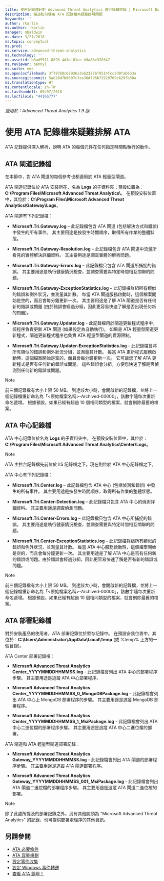 ```yaml
---
title: 使用記錄檔針對 Advanced Threat Analytics 進行疑難排解 | Microsoft Docs
description: 描述如何使用 ATA 記錄檔來疑難排解問題
keywords: ''
author: rkarlin
ms.author: rkarlin
manager: mbaldwin
ms.date: 3/21/2018
ms.topic: conceptual
ms.prod: ''
ms.service: advanced-threat-analytics
ms.technology: ''
ms.assetid: b8ad5511-8893-4d1d-81ee-b9a86e378347
ms.reviewer: bennyl
ms.suite: ems
ms.openlocfilehash: 3f797b0c62926a3a62327bf9514fcc3d9fab6b3a
ms.sourcegitcommit: 5ad28d7b0607c7ea36d795b72928769c629fb80a
ms.translationtype: HT
ms.contentlocale: zh-TW
ms.lasthandoff: 09/07/2018
ms.locfileid: "44166777"
---
```

*適用於：Advanced Threat Analytics 1.9 版*



# <a name="troubleshooting-ata-using-the-ata-logs"></a>使用 ATA 記錄檔來疑難排解 ATA
ATA 記錄提供深入解析，說明 ATA 的每個元件在任何指定時間點執行的動作。

## <a name="ata-gateway-logs"></a>ATA 閘道記錄檔
在本節中，對 ATA 閘道的每個參考也都適用於 ATA 輕量型閘道。 

ATA 閘道記錄位於 ATA 安裝所在，名為 **Logs** 的子資料夾；預設位置為：**C:\Program Files\Microsoft Advanced Threat Analytics\\**。 在預設安裝位置中，其位於︰**C:\Program Files\Microsoft Advanced Threat Analytics\Gateway\Logs**。

ATA 閘道有下列記錄檔︰

-   **Microsoft.Tri.Gateway.log** – 此記錄檔包含 ATA 閘道 (包括解決方式和錯誤) 中發生的所有事件。 其主要用途是按發生時間順序，取得所有作業的整體狀態。

-   **Microsoft.Tri.Gateway-Resolution.log** – 此記錄檔包含 ATA 閘道中流量所看見的實體解決詳細資料。 其主要用途是調查實體的解析問題。

-   **Microsoft.Tri.Gateway-Errors.log** – 此記錄檔只包含 ATA 閘道所捕捉的錯誤。 其主要用途是執行健康情況檢查，並調查需要與特定時間相互關聯的問題。

-   **Microsoft.Tri.Gateway-ExceptionStatistics.log** – 此記錄檔群組所有類似的錯誤和例外狀況，並測量其計數。
    每當 ATA 閘道服務啟動時，這個檔案開始是空的，而且會每分鐘更新一次。 其主要用途是了解 ATA 閘道是否有任何新的錯誤或問題 (由於錯誤會經過分組，因此更容易快速了解是否出現任何新的問題)。
-   **Microsoft.Tri.Gateway.Updater.log** - 此記錄檔用於閘道更新程式程序中，該程序負責更新 ATA 閘道 (如果設定為自動執行)。 如果是 ATA 輕量型閘道更新程式，閘道更新程式程序也負責 ATA 輕量型閘道的資源限制。
-   **Microsoft.Tri.Gateway.Updater-ExceptionStatistics.log** - 此記錄檔會將所有類似的錯誤和例外狀況分組，並測量其計數。 每當 ATA 更新程式服務啟動時，這個檔案開始是空的，而且會每分鐘更新一次。 它可讓您了解 ATA 更新程式是否有任何新的錯誤或問題。 這些錯誤會分組，方便您快速了解是否偵測到任何新的錯誤或問題。

> [!NOTE]
> 前三個記錄檔有大小上限 50 MB。 到達該大小時，會開啟新的記錄檔，並將上一個記錄檔重新命名為「&lt;原始檔案名稱&gt;-Archived-00000」，該數字隨每次重新命名遞增。 根據預設，如果已經有超過 10 個相同類型的檔案，就會刪除最舊的檔案。

## <a name="ata-center-logs"></a>ATA 中心記錄檔
ATA 中心記錄位於名為 **Logs** 的子資料夾中。 在預設安裝位置中，其位於︰**C:\Program Files\Microsoft Advanced Threat Analytics\Center\Logs**。
> [!Note]
> ATA 主控台記錄檔先前位於 IIS 記錄檔之下，現在則位於 ATA 中心記錄檔之下。

ATA 中心有下列記錄檔︰

-   **Microsoft.Tri.Center.log** – 此記錄檔包含 ATA 中心 (包括偵測和錯誤) 中發生的所有事件。 其主要用途是按發生時間順序，取得所有作業的整體狀態。

-   **Microsoft.Tri.Center-Detection.log** – 此記錄檔只包含 ATA 中心的偵測詳細資料。 其主要用途是調查偵測問題。

-   **Microsoft.Tri.Center-Errors.log** – 此記錄檔只包含 ATA 中心所捕捉的錯誤。 其主要用途是執行健康情況檢查，並調查需要與特定時間相互關聯的問題。

-   **Microsoft.Tri.Center-ExceptionStatistics.log** – 此記錄檔群組所有類似的錯誤和例外狀況，並測量其計數。
    每當 ATA 中心服務啟動時，這個檔案開始是空的，而且會每分鐘更新一次。 其主要用途是了解 ATA 中心是否有任何新的錯誤或問題。由於錯誤會經過分組，因此更容易快速了解是否有新的錯誤或問題。

> [!NOTE]
> 前三個記錄檔有大小上限 50 MB。 到達該大小時，會開啟新的記錄檔，並將上一個記錄檔重新命名為「&lt;原始檔案名稱&gt;-Archived-00000」，該數字隨每次重新命名遞增。 根據預設，如果已經有超過 10 個相同類型的檔案，就會刪除最舊的檔案。


## <a name="ata-deployment-logs"></a>ATA 部署記錄檔
對於安裝產品的使用者，ATA 部署記錄位於暫存記錄中。 在預設安裝位置中，其位於︰**C:\Users\Administrator\AppData\Local\Temp** (或 %temp% 上方的一個目錄)。

ATA Center 部署記錄檔︰

-   **Microsoft Advanced Threat Analytics Center_YYYYMMDDHHMMSS.log** - 此記錄檔會列出 ATA 中心的部署程序步驟。 其主要用途是追蹤 ATA 中心部署程序。

-   **Microsoft Advanced Threat Analytics Center_YYYYMMDDHHMMSS_0_MongoDBPackage.log** - 此記錄檔會列出 ATA 中心上 MongoDB 部署程序的步驟。 其主要用途是追蹤 MongoDB 部署程序。

-   **Microsoft Advanced Threat Analytics Center_YYYYMMDDHHMMSS_1_MsiPackage.log** - 此記錄檔會列出 ATA 中心二進位檔的部署程序步驟。 其主要用途是追蹤 ATA 中心二進位檔的部署。

ATA 閘道和 ATA 輕量型閘道部署記錄：

-   **Microsoft Advanced Threat Analytics Gateway_YYYYMMDDHHMMSS.log** - 此記錄檔會列出 ATA 閘道的部署程序步驟。 其主要用途是追蹤 ATA 閘道部署程序。

-   **Microsoft Advanced Threat Analytics Gateway_YYYYMMDDHHMMSS_001_MsiPackage.log** - 此記錄檔會列出 ATA 閘道二進位檔的部署程序步驟。 其主要用途是追蹤 ATA 閘道二進位檔的部署。


> [!NOTE] 
> 除了此處所提及的部署記錄之外，另有其他開頭為 "Microsoft Advanced Threat Analytics" 的記錄，也可提供部署處理序的其他資訊。


## <a name="see-also"></a>另請參閱
- [ATA 必要條件](ata-prerequisites.md)
- [ATA 容量規劃](ata-capacity-planning.md)
- [設定事件收集](configure-event-collection.md)
- [設定 Windows 事件轉送](configure-event-collection.md#configuring-windows-event-forwarding)
- [查看 ATA 論壇！](https://social.technet.microsoft.com/Forums/security/home?forum=mata)

